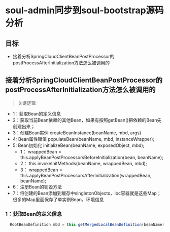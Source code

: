 # soul-admin同步到soul-bootstrap源码分析

##  目标
* 接着分析SpringCloudClientBeanPostProcessor的postProcessAfterInitialization方法怎么被调用的



## 接着分析SpringCloudClientBeanPostProcessor的postProcessAfterInitialization方法怎么被调用的

>关键逻辑 
*  1：获取Bean的定义信息 
*  2：获取当前Bean依赖的其他Bean，如果有按照getBean()把依赖的Bean先创建出来；
*  3：创建Bean实例  createBeanInstance(beanName, mbd, args)
*  4: Bean属性赋值  populateBean(beanName, mbd, instanceWrapper); 
*  5: Bean初始化   initializeBean(beanName, exposedObject, mbd);
    *  1： wrappedBean = this.applyBeanPostProcessorsBeforeInitialization(bean, beanName);
    *  2： this.invokeInitMethods(beanName, wrappedBean, mbd);
    *  3： wrappedBean = this.applyBeanPostProcessorsAfterInitialization(wrappedBean, beanName);
*  6：注册Bean的销毁方法
*  7：将创建的Bean添加到缓存中singletonObjects，ioc容器就是这些Map；很多的Map里面保存了单实例Bean，环境信息

###  1：获取Bean的定义信息 

``` Java
  RootBeanDefinition mbd = this.getMergedLocalBeanDefinition(beanName);
``` 


